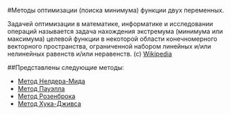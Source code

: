 #Методы оптимизации (поиска минимума) функции двух переменных.

Задачей оптимизации в математике, информатике и исследовании операций называется задача нахождения экстремума (минимума или максимума) целевой функции в некоторой области конечномерного векторного пространства, ограниченной набором линейных и/или нелинейных равенств и/или неравенств. (с) [Wikipedia](http://ru.wikipedia.org/wiki/%CE%EF%F2%E8%EC%E8%E7%E0%F6%E8%FF_(%EC%E0%F2%E5%EC%E0%F2%E8%EA%E0))

##Представлены следующие методы:

- [Метод Нелдера-Мида](http://www.machinelearning.ru/wiki/index.php?title=%D0%9C%D0%B5%D1%82%D0%BE%D0%B4_%D0%9D%D0%B5%D0%BB%D0%B4%D0%B5%D1%80%D0%B0-%D0%9C%D0%B8%D0%B4%D0%B0)
- [Метод Пауэлла](http://ru.wikipedia.org/wiki/%D0%9C%D0%B5%D1%82%D0%BE%D0%B4_%D1%81%D0%BE%D0%BF%D1%80%D1%8F%D0%B6%D1%91%D0%BD%D0%BD%D1%8B%D1%85_%D0%B3%D1%80%D0%B0%D0%B4%D0%B8%D0%B5%D0%BD%D1%82%D0%BE%D0%B2)
- [Метод Розенброка](http://bigor.bmstu.ru/?cnt/?doc=MO/ch0603.mod/?cou=MO/base.cou)
- [Метод Хука-Дживса](http://ru.wikipedia.org/wiki/%D0%9C%D0%B5%D1%82%D0%BE%D0%B4_%D0%A5%D1%83%D0%BA%D0%B0_%E2%80%94_%D0%94%D0%B6%D0%B8%D0%B2%D1%81%D0%B0)
